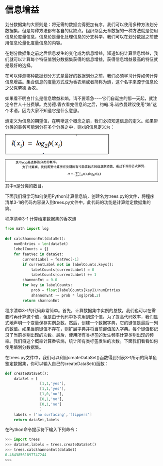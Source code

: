 # 信息增益

划分数据集的大原则是：将无需的数据变得更加有序。我们可以使用多种方法划分数据集，但是每种方法都有各自的优缺点。组织杂乱无章数据的一种方法就是使用信息论度量信息，信息论是量化处理信息的分支科学。我们可以在划分数据之前使用信息论量化度量信息的内容。

在划分数据集之前之后信息发生的变化成为信息增益，知道如何计算信息增益，我们就可以计算每个特征值划分数据集获得的信息增益，获得信息增益最高的特征就是最好的选择。

在可以评测哪种数据划分方式是最好的数据划分之前，我们必须学习计算如何计算信息增益。集合信息的度量方式成为香农熵或者简称为熵，这个名字来源于信息论之父克劳德.香农。

如果看不明白什么是信息增益和熵，请不要着急----它们自诞生的那一天起，就注定令世人十分费解。克劳德.香农看完信息论之后，约翰.冯.诺依曼建议使用“熵”这个术语，因为大家不知道它是什么意思。

熵定义为信息的期望值，在明晰这个概念之前，我们必须知道信息的定义。如果带分类的事务可能划分在多个分类之中，则xi的信息定义为：

![](/assets/信息增益.png)

![](/assets/信息增益2.png)其中n是分类的数目。

下面我们将学习如何使用Python计算信息熵，创建名为trees.py的文件，将程序清单3-1的代码内容录入到trees.py文件中，此代码的功能是计算给定数据集的熵。

程序清单3-1 计算给定数据集的香农熵

```py
from math import log

def calcShannonEnt(dataSet):
    numEntries = len(dataSet)
    lebelCounts = {}
    for featVec in dataSet:
        currentLabel = featVec[-1]
        if currentLabel not in labelCounts.keys():
            labelCounts[currentLabel] = 0
            labelCounts[currentLabel] += 1
        shannonEnt = 0.0
        for key in labelCounts:
            prob = float(labelCounts[key])/numEntries
            shannonEnt -= prob * log(prob,2)
        return shannonEnt
```

程序清单3-1的代码非常简单。首先，计算数据集中实例的总数。我们也可以在需要时再计算这个值，但是由于代码中多次用到这个值，为了提高代码效率，我们显式地声明一个变量保存实例总数。然后，创建一个数据字典，它的键值是最后一列的数值。如果当前键值不存在，则扩展字典并将当前键值加入字典。每个键值都记录了当前类别出现的次数。最后，使用所有类标签的发生频率计算类别出现的频率。我们将这个概率计算香农熵，统计所有类标签发生的次数。下面我们看看如何使用熵划分数据集。

在trees.py文件中，我们可以利用createDataSet\(\)函数得到列表3-1所示的简单鱼鉴定数据集，你可以输入自己的createDataSet\(\)函数：

```py
def createDataSet():
    dataSet = [
                [1,1,'yes'],
                [1,1,'yes'],
                [1,0,'no'],
                [0,1,'no'],
                [0,1,'no']
                ]
    labels = ['no surfacing','flippers']
    return dataSet,labels
```

在Python命令提示符下输入下列命令：

```py
>>> import trees
>>> dataSet,labels = trees.createDataSet()
>>> trees.calcShannonEnt(dataSet)
0.46438561897747244
>>>
```



